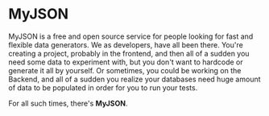 # MyJSON

MyJSON is a free and open source service for people looking for fast and flexible data generators. We as developers, have all been there. 
You're creating a project, probably in the frontend, and then all of a sudden you need some data to experiment with, but you don't want to hardcode or generate it all by yourself. 
Or sometimes, you could be working on the Backend, and all of a sudden you realize your databases need huge amount of data to be populated in order for you to run your tests.

For all such times, there's **MyJSON**.
